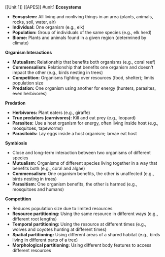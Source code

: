 [[Unit 1]]
[[APES]]
#unit1
**Ecosystems**

* **Ecosystem:** All living and nonliving things in an area (plants, animals, rocks, soil, water, air)
* **Individual:** One organism (e.g., elk)
* **Population:** Group of individuals of the same species (e.g., elk herd)
* **Biome:** Plants and animals found in a given region (determined by climate)

**Organism Interactions**

* **Mutualism:** Relationship that benefits both organisms (e.g., coral reef)
* **Commensalism:** Relationship that benefits one organism and doesn't impact the other (e.g., birds nesting in trees)
* **Competition:** Organisms fighting over resources (food, shelter); limits population size
* **Predation:** One organism using another for energy (hunters, parasites, even herbivores)

**Predation**

* **Herbivores:** Plant eaters (e.g., giraffe)
* **True predators (carnivores):** Kill and eat prey (e.g., leopard)
* **Parasites:** Use a host organism for energy, often living inside host (e.g., mosquitoes, tapeworms)
* **Parasitoids:** Lay eggs inside a host organism; larvae eat host

**Symbiosis**

* Close and long-term interaction between two organisms of different species
* **Mutualism:** Organisms of different species living together in a way that benefits both (e.g., coral and algae)
* **Commensalism:** One organism benefits, the other is unaffected (e.g., birds nesting in trees)
* **Parasitism:** One organism benefits, the other is harmed (e.g., mosquitoes and humans)

**Competition**

* Reduces population size due to limited resources
* **Resource partitioning:** Using the same resource in different ways (e.g., different root lengths)
* **Temporal partitioning:** Using the resource at different times (e.g., wolves and coyotes hunting at different times)
* **Spatial partitioning:** Using different areas of a shared habitat (e.g., birds living in different parts of a tree)
* **Morphological partitioning:** Using different body features to access different resources
